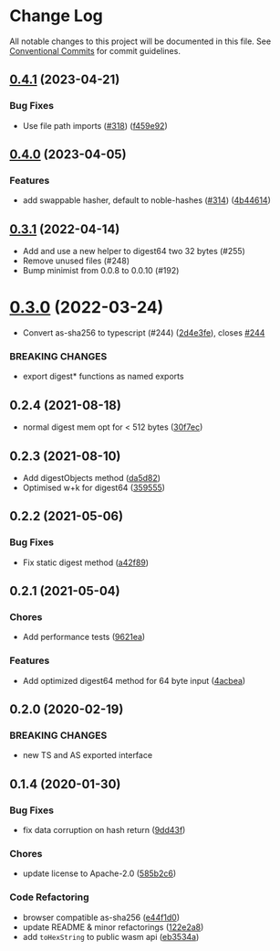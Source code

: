 # Change Log

All notable changes to this project will be documented in this file.
See [Conventional Commits](https://conventionalcommits.org) for commit guidelines.

## [0.4.1](https://github.com/ChainSafe/ssz/compare/as-sha256-v0.4.0...as-sha256-v0.4.1) (2023-04-21)


### Bug Fixes

* Use file path imports ([#318](https://github.com/ChainSafe/ssz/issues/318)) ([f459e92](https://github.com/ChainSafe/ssz/commit/f459e92fbafc5d9388bfa630291855ec32a09566))

## [0.4.0](https://github.com/ChainSafe/ssz/compare/as-sha256-v0.3.1...as-sha256-v0.4.0) (2023-04-05)


### Features

* add swappable hasher, default to noble-hashes ([#314](https://github.com/ChainSafe/ssz/issues/314)) ([4b44614](https://github.com/ChainSafe/ssz/commit/4b44614003619b2c5477363a3c85287e2f2987bd))

## [0.3.1](https://github.com/chainsafe/as-sha256/compare/@chainsafe/as-sha256@0.3.0...@chainsafe/as-sha256@0.3.1) (2022-04-14)

* Add and use a new helper to digest64 two 32 bytes (#255)
* Remove unused files (#248)
* Bump minimist from 0.0.8 to 0.0.10 (#192)

# [0.3.0](https://github.com/chainsafe/as-sha256/compare/@chainsafe/as-sha256@0.2.4...@chainsafe/as-sha256@0.3.0) (2022-03-24)


* Convert as-sha256 to typescript (#244) ([2d4e3fe](https://github.com/chainsafe/as-sha256/commit/2d4e3febec89ca8ca7c89a19c6949c3213c2c45c)), closes [#244](https://github.com/chainsafe/as-sha256/issues/244)


### BREAKING CHANGES

* export digest* functions as named exports

## 0.2.4 (2021-08-18)

- normal digest mem opt for < 512 bytes ([30f7ec](https://github.com/ChainSafe/as-sha256/commit/30f7ec))

## 0.2.3 (2021-08-10)

- Add digestObjects method ([da5d82](https://github.com/ChainSafe/as-sha256/commit/da5d82))
- Optimised w+k for digest64 ([359555](https://github.com/ChainSafe/as-sha256/commit/359555))

## 0.2.2 (2021-05-06)

### Bug Fixes

- Fix static digest method ([a42f89](https://github.com/ChainSafe/as-sha256/commit/a42f89))

## 0.2.1 (2021-05-04)

### Chores

- Add performance tests ([9621ea](https://github.com/ChainSafe/as-sha256/commit/9621ea))

### Features

- Add optimized digest64 method for 64 byte input ([4acbea](https://github.com/ChainSafe/as-sha256/commit/4acbea))

<a name="0.2.0"></a>
## 0.2.0 (2020-02-19)

### BREAKING CHANGES

* new TS and AS exported interface

<a name="0.1.4"></a>
## 0.1.4 (2020-01-30)

### Bug Fixes

* fix data corruption on hash return ([9dd43f](https://github.com/ChainSafe/as-sha256/commit/9dd43f))

### Chores

* update license to Apache-2.0 ([585b2c6](https://github.com/ChainSafe/as-sha256/commit/585b2c6))

### Code Refactoring

* browser compatible as-sha256 ([e44f1d0](https://github.com/ChainSafe/as-sha256/commit/e44f1d0))
* update README & minor refactorings ([122e2a8](https://github.com/ChainSafe/as-sha256/commit/122e2a8))
* add `toHexString` to public wasm api ([eb3534a](https://github.com/ChainSafe/as-sha256/commit/eb3534a))
